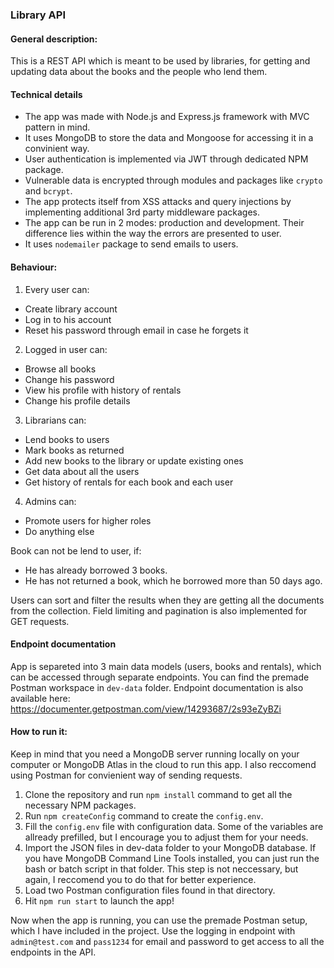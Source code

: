 ### Library API

#### General description:
This is a REST API which is meant to be used by libraries, 
for getting and updating data about the books and the people who lend them.

#### Technical details
- The app was made with Node.js and Express.js framework with MVC pattern in mind.
- It uses MongoDB to store the data and Mongoose for accessing it in a convinient way.
- User authentication is implemented via JWT through dedicated NPM package.
- Vulnerable data is encrypted through modules and packages like `crypto` and `bcrypt`.
- The app protects itself from XSS attacks and query injections by implementing additional 3rd party middleware packages.
- The app can be run in 2 modes: production and development. Their difference lies within the way the errors are presented to user.
- It uses `nodemailer` package to send emails to users.

#### Behaviour:
1. Every user can:
 - Create library account
 - Log in to his account
 - Reset his password through email in case he forgets it
2. Logged in user can:
 - Browse all books 
 - Change his password
 - View his profile with history of rentals
 - Change his profile details
3. Librarians can:
 - Lend books to users
 - Mark books as returned
 - Add new books to the library or update existing ones
 - Get data about all the users
 - Get history of rentals for each book and each user
4. Admins can:
 - Promote users for higher roles
 - Do anything else

Book can not be lend to user, if:
 - He has already borrowed 3 books.
 - He has not returned a book, which he borrowed more than 50 days ago.

Users can sort and filter the results when they are getting all the documents from the collection.
Field limiting and pagination is also implemented for GET requests.

#### Endpoint documentation
App is separeted into 3 main data models (users, books and rentals), which can be accessed through separate endpoints.
You can find the premade Postman workspace in `dev-data` folder.
Endpoint documentation is also available here: https://documenter.getpostman.com/view/14293687/2s93eZyBZi

#### How to run it:
Keep in mind that you need a MongoDB server running locally on your computer or MongoDB Atlas in the cloud to run this app.
I also reccomend using Postman for convienient way of sending requests.

1. Clone the repository and run `npm install` command to get all the necessary NPM packages.
2. Run `npm createConfig` command to create the `config.env`.
3. Fill the `config.env` file with configuration data.
   Some of the variables are allready prefilled, but I encourage you to adjust them for your needs.
4. Import the JSON files in dev-data folder to your MongoDB database.
   If you have MongoDB Command Line Tools installed, you can just run the bash or batch script in that folder.
   This step is not neccessary, but again, I reccomend you to do that for better experience.
5. Load two Postman configuration files found in that directory. 
5. Hit `npm run start` to launch the app!

Now when the app is running, you can use the premade Postman setup, which I have included in the project.
Use the logging in endpoint with `admin@test.com` and `pass1234` for email and password to get access to all the endpoints in the API.

